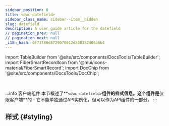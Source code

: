 ```yaml
---
sidebar_position: 0
title: <dwc-datefield>
sidebar_class_name: sidebar--item__hidden
slug: datefield
description: A user guide article for the datefield
// pagination_prev: null
// pagination_next: null
_i18n_hash: 0f73f86d8729078012d808352406a6b4
---
```

import TableBuilder from '@site/src/components/DocsTools/TableBuilder';
import FiberSmartRecordIcon from '@mui/icons-material/FiberSmartRecord';
import DocChip from '@site/src/components/DocsTools/DocChip';

<DocChip chip='shadow' />

<br />

:::info 客户端组件
本节概述了**`<dwc-datefield>`**组件的样式信息。这个组件是**仅限客户端**的 - 它不能单独通过API实例化，但可以作为API组件的一部分。
:::

## 样式 {#styling}

<TableBuilder name="dwc-datefield" clientComponent />
